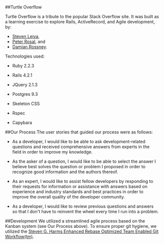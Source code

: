 ##Turtle Overflow

Turtle Overflow is a tribute to the popular Stack Overflow site.  It was built as a learning exercise to explore Rails, ActiveRecord, and Agile development, by:
* [Steven Leiva](https://github.com/stevenxl),
* [Peter Rosal](https://github.com/r05al), and
* [Damian Rossney](https://github.com/dcr8898).

Technologies used:

* Ruby 2.2.3

* Rails 4.2.1

* JQuery 2.1.3

* Postgres 9.3

* Skeleton CSS

* Rspec

* Capybara

##Our Process
The user stories that guided our process were as follows:

* As a developer, I would like to be able to ask development-related questions and received comprehensive answers from experts in the field in order to improve my knowledge.

* As the asker of a question, I would like to be able to select the answer I believe best solves the question or problem I proposed in order to recognize good information and the authors thereof.

* As an expert, I would like to assist fellow developers by responding to their requests for information or assistance with answers based on experience and industry standards and best practices in order to improve the overall quality of the developer community.

* As a developer, I would like to review previous questions and answers so that I don't have to reinvent the wheel every time I run into a problem.

##Development
We utilized a streamlined agile process based on the Kanban system (see Our Process above).  To ensure proper git hygiene, we utilized the [Steven G. Harms Enhanced Rebase Optimized Team Enabled Git Workflow(tm)](https://github.com/nyc-mud-turtles-2015/phase-2-guide/blob/nyc/resources/git_workflow.md).

